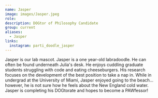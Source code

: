 ```yaml
---
name: Jasper
image: images/Jasper.jpeg
role: 
description: DOGtor of Philosophy Candidate
group: current
aliases:
  - Jasper
links:
  instagram: parti_doodle_jasper
---
```


Jasper is our lab mascot. Jasper is a one year-old labradoodle. He can often be found underneath Julia's desk. He enjoys cuddling graduate students struggling with code and eating cheeseburgers. His research focuses on the development of the best position to take a nap in. While in undergrad at the University of Miami, Jasper enjoyed going to the beach... however, he is not sure how he feels about the New England cold water. Jasper is completing his DOGtorate and hopes to become a PAWfessor! 

